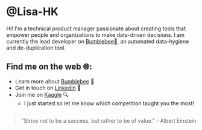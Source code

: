 # @Lisa-HK

Hi! I'm a technical product manager passionate about creating tools that empower people and organizations to make data-driven decisions. I am currently the lead developer on [Bumblebee](https://www.associationtrends.com/bumblebee)🐝, an automated data-hygiene and de-duplication tool.

## Find me on the web 🌐:
- Learn more about [Bumblebee](https://www.associationtrends.com/bumblebee) 🐝
- Get in touch on [LinkedIn](https://www.linkedin.com/in/lisastaal/) 🔗
- Join me on [Kaggle](https://www.kaggle.com/l1sahk) 🔍
  - I just started so let me know which competition taught you the most!


##
>"Strive not to be a success, but rather to be of value." - Albert Einstein




<!--
**lisa-hk/lisa-hk** is a ✨ _special_ ✨ repository because its `README.md` (this file) appears on your GitHub profile.
